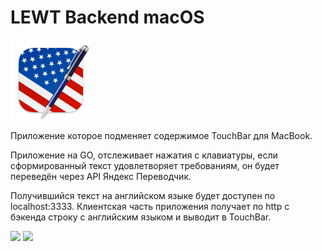 # LEWT Backend macOS

![](https://github.com/qoonmax/LEWT-Client/blob/main/LEWT%20Client/icons/LEWT_icon_128.png)

Приложение которое подменяет содержимое TouchBar для MacBook.

Приложение на GO, отслеживает нажатия с клавиатуры, если сформированный текст удовлетворяет требованиям, он будет переведён через API Яндекс Переводчик.

Получившийся текст на английском языке будет доступен по localhost:3333.
Клиентская часть приложения получает по http с бэкенда строку с английским языком и выводит в TouchBar.

<img src="https://github.com/qoonmax/LEWT-Client/blob/main/LEWT%20Client/show_2.gif" width="auto">

<img src="https://github.com/qoonmax/LEWT-Client/blob/main/LEWT%20Client/show.gif" width="auto">
